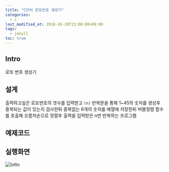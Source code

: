 ```yaml
---
title: "C언어 로또번호 생성기"
categories: 
  - c
last_modified_at: 2018-10-20T13:00:00+09:00
tags: 
  - jekyll
toc: true
---
```


## Intro

로또 번호 생성기


## 설계

출력하고싶은 로또번호의 갯수를 입력받고 ``(n)``
반복문을 통해 1~45의 숫자를 생성후
중복되는 값이 있는지 검사한뒤 중복없는 6개의 숫자를 배열에 저장한뒤 
버블정렬 함수를 호출해 오름차순으로 정렬후 출력을 입력받은 n번 반복하는 프로그램


## 예제코드

<script src="https://gist.github.com/lesslate/8fcfc2330a55952ccd23f237369a1ba2.js"></script>

## 실행화면

![lotto](https://github.com/lesslate/blog/blob/master/assets/img/Clotoo.png?raw=true)